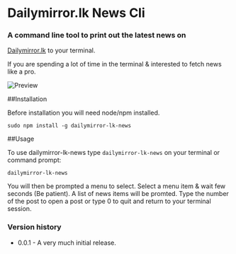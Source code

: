 # Dailymirror.lk News Cli

### A command line tool to print out the latest news on 
[Dailymirror.lk](http://www.dailymirror.lk/) to your terminal.

If you are spending a lot of time in the terminal & interested to fetch news 
like a pro.

![Preview](http://gayan.me/thumbnails/daily-mirror-news-thumb-lg.png)

##Installation

Before installation you will need node/npm installed.


    sudo npm install -g dailymirror-lk-news
    
##Usage

To use dailymirror-lk-news type `dailymirror-lk-news` on your terminal or
command prompt:

    dailymirror-lk-news    
    
You will then be prompted a menu to select. Select a menu item & 
wait few seconds (Be patient). A list of news items will be promted. 
Type the number of the post to open a post or type 0 to quit and return 
to your terminal session.

### Version history

- 0.0.1 - A very much initial release.
